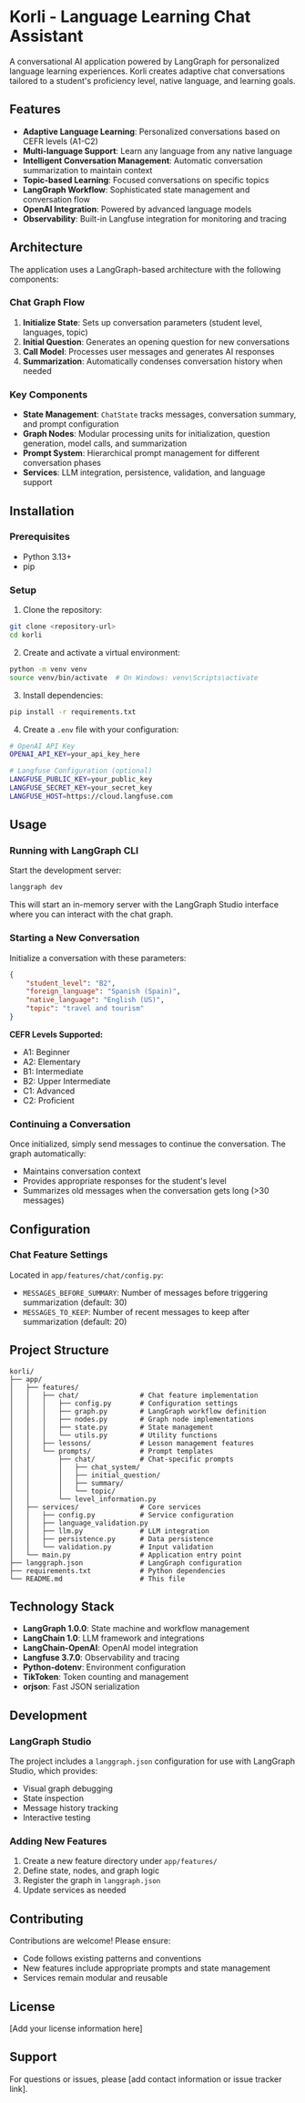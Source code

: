 # Korli - Language Learning Chat Assistant

A conversational AI application powered by LangGraph for personalized language learning experiences. Korli creates adaptive chat conversations tailored to a student's proficiency level, native language, and learning goals.

## Features

- **Adaptive Language Learning**: Personalized conversations based on CEFR levels (A1-C2)
- **Multi-language Support**: Learn any language from any native language
- **Intelligent Conversation Management**: Automatic conversation summarization to maintain context
- **Topic-based Learning**: Focused conversations on specific topics
- **LangGraph Workflow**: Sophisticated state management and conversation flow
- **OpenAI Integration**: Powered by advanced language models
- **Observability**: Built-in Langfuse integration for monitoring and tracing

## Architecture

The application uses a LangGraph-based architecture with the following components:

### Chat Graph Flow

1. **Initialize State**: Sets up conversation parameters (student level, languages, topic)
2. **Initial Question**: Generates an opening question for new conversations
3. **Call Model**: Processes user messages and generates AI responses
4. **Summarization**: Automatically condenses conversation history when needed

### Key Components

- **State Management**: `ChatState` tracks messages, conversation summary, and prompt configuration
- **Graph Nodes**: Modular processing units for initialization, question generation, model calls, and summarization
- **Prompt System**: Hierarchical prompt management for different conversation phases
- **Services**: LLM integration, persistence, validation, and language support

## Installation

### Prerequisites

- Python 3.13+
- pip

### Setup

1. Clone the repository:

```bash
git clone <repository-url>
cd korli
```

2. Create and activate a virtual environment:

```bash
python -m venv venv
source venv/bin/activate  # On Windows: venv\Scripts\activate
```

3. Install dependencies:

```bash
pip install -r requirements.txt
```

4. Create a `.env` file with your configuration:

```bash
# OpenAI API Key
OPENAI_API_KEY=your_api_key_here

# Langfuse Configuration (optional)
LANGFUSE_PUBLIC_KEY=your_public_key
LANGFUSE_SECRET_KEY=your_secret_key
LANGFUSE_HOST=https://cloud.langfuse.com
```

## Usage

### Running with LangGraph CLI

Start the development server:

```bash
langgraph dev
```

This will start an in-memory server with the LangGraph Studio interface where you can interact with the chat graph.

### Starting a New Conversation

Initialize a conversation with these parameters:

```json
{
	"student_level": "B2",
	"foreign_language": "Spanish (Spain)",
	"native_language": "English (US)",
	"topic": "travel and tourism"
}
```

**CEFR Levels Supported:**

- A1: Beginner
- A2: Elementary
- B1: Intermediate
- B2: Upper Intermediate
- C1: Advanced
- C2: Proficient

### Continuing a Conversation

Once initialized, simply send messages to continue the conversation. The graph automatically:

- Maintains conversation context
- Provides appropriate responses for the student's level
- Summarizes old messages when the conversation gets long (>30 messages)

## Configuration

### Chat Feature Settings

Located in `app/features/chat/config.py`:

- `MESSAGES_BEFORE_SUMMARY`: Number of messages before triggering summarization (default: 30)
- `MESSAGES_TO_KEEP`: Number of recent messages to keep after summarization (default: 20)

## Project Structure

```
korli/
├── app/
│   ├── features/
│   │   ├── chat/               # Chat feature implementation
│   │   │   ├── config.py       # Configuration settings
│   │   │   ├── graph.py        # LangGraph workflow definition
│   │   │   ├── nodes.py        # Graph node implementations
│   │   │   ├── state.py        # State management
│   │   │   └── utils.py        # Utility functions
│   │   ├── lessons/            # Lesson management features
│   │   └── prompts/            # Prompt templates
│   │       ├── chat/           # Chat-specific prompts
│   │       │   ├── chat_system/
│   │       │   ├── initial_question/
│   │       │   ├── summary/
│   │       │   └── topic/
│   │       └── level_information.py
│   ├── services/               # Core services
│   │   ├── config.py           # Service configuration
│   │   ├── language_validation.py
│   │   ├── llm.py              # LLM integration
│   │   ├── persistence.py      # Data persistence
│   │   └── validation.py       # Input validation
│   └── main.py                 # Application entry point
├── langgraph.json              # LangGraph configuration
├── requirements.txt            # Python dependencies
└── README.md                   # This file
```

## Technology Stack

- **LangGraph 1.0.0**: State machine and workflow management
- **LangChain 1.0**: LLM framework and integrations
- **LangChain-OpenAI**: OpenAI model integration
- **Langfuse 3.7.0**: Observability and tracing
- **Python-dotenv**: Environment configuration
- **TikToken**: Token counting and management
- **orjson**: Fast JSON serialization

## Development

### LangGraph Studio

The project includes a `langgraph.json` configuration for use with LangGraph Studio, which provides:

- Visual graph debugging
- State inspection
- Message history tracking
- Interactive testing

### Adding New Features

1. Create a new feature directory under `app/features/`
2. Define state, nodes, and graph logic
3. Register the graph in `langgraph.json`
4. Update services as needed

## Contributing

Contributions are welcome! Please ensure:

- Code follows existing patterns and conventions
- New features include appropriate prompts and state management
- Services remain modular and reusable

## License

[Add your license information here]

## Support

For questions or issues, please [add contact information or issue tracker link].
